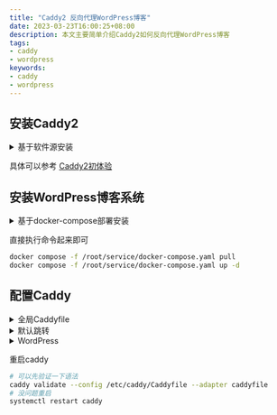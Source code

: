 ```yaml
---
title: "Caddy2 反向代理WordPress博客"
date: 2023-03-23T16:00:25+08:00
description: 本文主要简单介绍Caddy2如何反向代理WordPress博客
tags:
- caddy
- wordpress
keywords:
- caddy
- wordpress
---
```


<!-- truncate -->

## 安装Caddy2

<details>
  <summary>基于软件源安装</summary>

```bash title="安装"
curl -1sLf 'https://dl.cloudsmith.io/public/caddy/stable/gpg.key' | gpg --dearmor -o /usr/share/keyrings/caddy-stable-archive-keyring.gpg
echo "deb [signed-by=/usr/share/keyrings/caddy-stable-archive-keyring.gpg] https://mirrors.ysicing.cloud/caddy/stable/deb/debian any-version main" | tee /etc/apt/sources.list.d/caddy.list
apt-get update
apt-get install caddy
```
</details>

具体可以参考 [Caddy2初体验](/posts/caddy2)

## 安装WordPress博客系统

<details>
  <summary>基于docker-compose部署安装</summary>

```yaml title="docker-compose.yaml"
version: '2'
services:
  mariadb:
    image: docker.io/bitnami/mariadb:10.6
    container_name: mariadb
    restart: always
    volumes:
      - '/root/service/data/mariadb:/bitnami/mariadb'
    environment:
      - MARIADB_ROOT_PASSWORD=ealohw5ool1za3Risohqu7heemoophai
      - MARIADB_USER=bn_wordpress
      - MARIADB_DATABASE=bn_wordpress
      - MARIADB_PASSWORD=cieRaig3kieth2ahghuuNg2theePh0Da
  wordpress:
    container_name: wordpress
    image: docker.io/bitnami/wordpress:6
    restart: always
    ports:
      - '8080:8080'
    volumes:
      - '/root/service/data/wordpress:/bitnami/wordpress'
    depends_on:
      - mariadb
    environment:
      - WORDPRESS_DATABASE_HOST=mariadb
      - WORDPRESS_DATABASE_PORT_NUMBER=3306
      - WORDPRESS_DATABASE_USER=bn_wordpress
      - WORDPRESS_DATABASE_NAME=bn_wordpress
      - WORDPRESS_DATABASE_PASSWORD=cieRaig3kieth2ahghuuNg2theePh0Da
```
</details>

直接执行命令起来即可

```bash
docker compose -f /root/service/docker-compose.yaml pull
docker compose -f /root/service/docker-compose.yaml up -d
```

## 配置Caddy

<details>
  <summary>全局Caddyfile</summary>

```yaml title="/etc/caddy/Caddyfile"
(LOG) {
 log {
  output file "{args.0}" {
   roll_size 100M
   roll_uncompressed
   roll_local_time
   roll_keep 3
   roll_keep_for 7d
  }
  format json
 }
}

(ERR) {
 handle_errors {
  redir https://{err.status_code}.example.com
 }
}

{
 debug
}

import /etc/caddy/*.caddy
```

</details>

<details>
  <summary>默认跳转</summary>

```yaml title="/etc/caddy/default_http.caddy"
:80 {
 # import LOG "/var/log/caddy/default-80.log"
 # import ERR
 redir https://example.com{uri} permanent
}
```
</details>


<details>
  <summary>WordPress</summary>

```yaml title="/etc/caddy/example.caddy"
example.com {
 import LOG "/var/log/caddy/blog.log"
 import ERR
 reverse_proxy :8080 {
  header_up Host {host} # {http.request.host}
  header_up X-Real-IP {remote} # {http.request.remote}
  header_up X-Forwarded-For {remote} # {http.request.remote}
  header_up X-Forwarded-Port {http.request.remote.port}
  header_up X-Forwarded-Proto "https"
       }
}

www.example.com {
 redir https://example.com{uri}
}
```

</details>

重启caddy

```bash
# 可以先验证一下语法
caddy validate --config /etc/caddy/Caddyfile --adapter caddyfile
# 没问题重启
systemctl restart caddy
```
